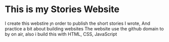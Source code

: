 # This is my Stories Website  #

I create this webstire ןn order to publish the short stories I wrote, And practice a bit about building websites
The website use the github domain to by on air, also i build this with HTML, CSS, JavaScript
